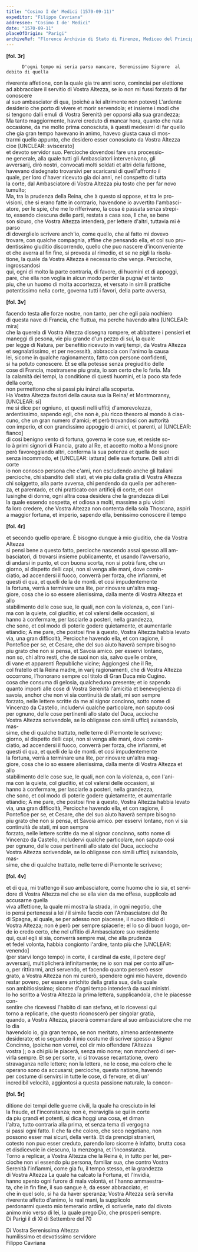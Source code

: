 ```yaml
---
title: "Cosimo I de' Medici (1570-09-11)"
expeditor: "Filippo Cavriana"
addressee: "Cosimo I de' Medici"
date: "1570-09-11"
placeOfOrigin: "Parigi"
archiveRef: "Florence Archivio di Stato di Firenze, Mediceo del Principato, 554, fols. -"
---
```



**[fol. 3r]**


          D'ogni tempo mi seria parso mancare, Serenissimo Signore  al debito di quella   
riverente affetione, con la quale gia tre anni sono, cominciai per elettione   
ad abbracciare il servitio di Vostra Altezza, se io non mi fussi forzato di far conoscere   
al suo ambasciator di qua, (poichè a lei altrimente non potevo) L'ardente   
desiderio che porto di vivere et morir servendola; et insieme i modi che   
si tengono dalli emuli di Vostra Serenità  per opporsi alla sua grandezza;   
Ma tanto maggiormente, havrei creduto di mancar hora, quanto che nata   
occasione, da me molto prima conosciuta, à questi medesimi di far quello   
che gia gran tempo havevano in animo, havevo giusta caua di mos-  
trarmi quello appunto, che desidero esser conosciuto da Vostra Altezza  cioe [UNCLEAR: sviscerato]  
et devoto servidor suo. Percioche dovendosi fare una processio-  
ne generale, alla quale tutti gli Ambasciatori intervenivano, gli   
avversarij, dirò nostri, convocati molti soldati et altri della fattione,   
havevano disdegnato trovarsivi per scaricarsi di quell'affronto il   
quale, per loro d'haver ricevuto gia doi anni, nel conspetto di tutta   
la corte, dal Ambasciatore  di Vostra Altezza  piu tosto che per far novo tumulto;   
Ma, tra la prudenza della Reina, che à questo si oppose, et tra le pro-  
visioni, che si erano fatte in contrario, havendone io avvertito l'ambasci-  
atore, per le spie, che me lo rifferivano, la cosa è passata senza strepi-  
to, essendo ciescuna delle parti, restata a casa soa, Il che, se bene   
son sicuro, che Vostra Altezza  intenderà, per lettere d'altri, tuttavia mi è parso   
di doverglielo scrivere anch'io, come quello, che al fatto mi dovevo   
trovare, con qualche compagnia, affine che pensando ella, et col suo pru-  
dentissimo giuditio discorrendo, quello che puo nascere d'inconveniente   
et che averra al fin fine, si proveda al rimedio, et se ne pigli la risolu-  
tione, la quale da Vostra Altezza  è necessario che venga. Percioche, ingrossandosi   
qui, ogni di molto la parte contraria, di favore, di huomini et di appoggi,   
pare, che ella non voglia in alcun modo perder la pugna/ et tanto   
piu, che un huomo di molta accortezza, et versato in simili prattiche   
potentissimo nella corte, governa tutti i favori, della parte avversa,
        


**[fol. 3v]**

  
facendo testa alle forze nostre, non tanto, per che egli paia nochiero   
di questa nave di Francia, che fluttua, ma perche havendo altra [UNCLEAR: mira]  
che la querela di Vostra Altezza  dissegna rompere, et abbattere i pensieri et   
maneggi di pesona, vie piu grande d'un pezzo di sui, la quale   
per legge di Natura, per benefitio ricevuto in varij tempi, da Vostra Altezza   
et segnalatissimo, et per necessità, abbraccia con  l'animo la causa   
lei, sicome in qualche ragionamento, fatto con persone confidenti,   
si ha potuto conoscere. Et se ella potesse senza pregiuditio delle   
cose di Francia, mostrarsene piu grata, io son certo che lo faria. Ma   
la calamità dei tempi, la conditione di questi huomini, et la poco sta fede della corte,   
non permettono che si passi piu inánzi alla scoperta.   
Ha Vostra Altezza  fautori della causa sua la Reina/ et Montmoransy, [UNCLEAR: si]  
me si dice per ogniuno, et questi nelli uffitij d'amorevolezza,   
ardentissimo, sapendo egli, che non è, piu ricco thesoro al mondo à cias-  
cuno, che un gran numero d'amici; et però trovandosi con  auttorità   
con imperio, et con  grandissimo appoggio di amici, et parenti, al [UNCLEAR: fianco]  
di cosi benigno vento di fortuna, governa le cose sue, et resiste so-  
lo à primi signori  di Francia, grato al Re, et accetto molto a Monsignore   
però favoreggiando altri, conferma la sua potenza et quella de suoi   
senza incommodo, et [UNCLEAR: iattura] delle sue fortune. Delli altri di corte   
io non conosco persona che c'ami, non escludendo anche gli Italiani   
percioche, chi sbandito delli stati, et vie piu dalla gratia di Vostra Altezza   
chi soiggetto, alla parte avversa, chi pendendo da quella per adheren-  
za, et parentado, et chi pratticato con artificij di corte, et con   
lusinghe di donne, ogni altra cosa desidera che la grandezza di Lei   
la quale essendo sospetta, et odiosa a molti, massime a piu vicini   
fa loro credere, che Vostra Altezza  non contenta della sola Thoscana, aspiri   
a maggior fortuna, et imperio, sapendo ella, benissimo conoscere il tempo
        


**[fol. 4r]**

  
et secondo quello operare. È bisogno dunque à mio giuditio, che da Vostra Altezza   
si pensi bene a questo fatto, percioche nascendo assai spesso alli am-  
basciatori, di trovarsi insieme publicamente, et usando l'avversario,   
di andarsi in punto, et con buona scorta, non  si potrà fare, che un   
giorno, al dispetto delli capi, non si venga alle mani, dove comin-  
ciatio, ad accendersi il fuoco, converrà per forza, che infiammi, et   
questi di qua, et quelli de la de monti. et cosi impudentemente   
la fortuna, verrà a terminare una lite, per rinovare un'altra mag-  
giore, cosa che io so essere alienissima, dalla mente di Vostra Altezza  et allo   
stabilimento delle cose sue, le quali, non con  la violenza, o, con l'ani-  
ma con  la quiete, col giuditio, et col valersi delle occasioni, si   
hanno à confermare, per lasciarle a posteri, nella grandezza,   
che sono, et col modo di poterle godere quietamente, et aumentarle   
etiandio; A me pare, che postosi fine à questo, Vostra Altezza  habbia levato   
via, una gran difficoltà, Percioche havendo ella, et con  ragione, il   
Pontefice per se, et Cesare, che del suo aiuto haverà sempre bisogno   
piu grato che non si pensa, et Savoia amico. per esservi lontano,   
non so, chi altro resti, che de suoi non sia, salvo quelle ombre,   
di vane et apparenti Republiche vicine; Aggiongesi che il Re,   
col fratello  et la Reina madre, in varij ragionamenti, che di Vostra Altezza   
occorrono, l'honorano sempre col titolo di Gran Duca mio Cugino.   
cosa che consuma di gelosia, qualcheduno presente; et io sapendo   
quanto importi alle cose di Vostra Serenità l'amicitia et benevoglienza di   
savoia, anchor che non  vi sia continuità de stati, mi son sempre   
forzato, nelle lettere scritte da me al signor concinno, sotto nome di   
Vincenzo da Castello, includervi qualche particolare, non saputo cosi   
per ognuno, delle cose pertinenti allo stato del Duca, accioche   
Vostra Altezza  scrivendole, se lo obligasse con simili ufficij avisandolo, mas-  
sime, che di qualche trattato, nelle terre di Piemonte le scrivevo;   
giorno, al dispetto delli capi, non si venga alle mani, dove comin-  
ciatio, ad accendersi il fuoco, converrà per forza, che infiammi, et   
questi di qua, et quelli de la de monti. et cosi impudentemente   
la fortuna, verrà a terminare una lite, per rinovare un'altra mag-  
giore, cosa che io so essere alienissima, dalla mente di Vostra Altezza  et allo   
stabilimento delle cose sue, le quali, non con  la violenza, o, con l'ani-  
ma con  la quiete, col giuditio, et col valersi delle occasioni, si   
hanno à confermare, per lasciarle a posteri, nella grandezza,   
che sono, et col modo di poterle godere quietamente, et aumentarle   
etiandio; A me pare, che postosi fine à questo, Vostra Altezza  habbia levato   
via, una gran difficoltà, Percioche havendo ella, et con  ragione, il   
Pontefice per se, et Cesare, che del suo aiuto haverà sempre bisogno   
piu grato che non si pensa, et Savoia amico. per esservi lontano, non  vi sia continuità de stati, mi son sempre   
forzato, nelle lettere scritte da me al signor concinno, sotto nome di   
Vincenzo da Castello, includervi qualche particolare, non saputo cosi   
per ognuno, delle cose pertinenti allo stato del Duca, accioche   
Vostra Altezza  scrivendole, se lo obligasse con simili ufficij avisandolo, mas-  
sime, che di qualche trattato, nelle terre di Piemonte le scrivevo;
        


**[fol. 4v]**

  
et di qua, mi trattengo il suo ambasciatore, come huomo che io sia, et servi-  
dore di Vostra Altezza  nel che se ella vien da me offesa, supplicolo  ad accusarne quella   
viva affettione, la quale mi mostra la strada, in ogni negotio, che   
io pensi pertenessi a lei / il simile faccio con l'Ambasciatore  del Re   
di Spagna, al quale, se per adesso non piacesse, il nuovo titolo di   
Vostra Altezza; non è però per sempre spiacerle; el lo so di buon luogo, on-  
de io credo certo, che nel uffitio di Ambasciatore suo residente   
qui, qual egli si sia, converrà sempre mai, che alla prudenza   
et fedel volonta, habbia congionto l'ardire, tanto più che [UNCLEAR: venendo]  
(per starvi longo tempo) in corte, il cardinal da este, il potere degl'   
avversarij, multiplicherà infinitamente; ne io son mai per conto all'un-  
o, per rittirarmi, anzi servendo, et facendo quanto penserò esser   
grato, a Vostra Altezza  non mi curerò, spendere ogni mio havere, dovendo   
restar povero, per essere arrichito della gratia sua, della quale   
son ambitiosissimo; sicome d'ogni tempo intenderà da suoi ministri.   
Io ho scritto a Vostra Altezza  la prima lettera, supplicandola, che le piacesse con-  
sentire che ricevessi l'habito di san stefano, et lo ricevessi qui   
torno a replicarle, che questo riconoscerò per singolar gratia,   
quando, a Vostra Altezza, piacerà commandare  al suo ambasciatore  che me lo dia   
havendolo io, gia gran tempo, se non  meritato, almeno ardentemente   
desiderato; et io seguendo il mio costume di scriver spesso a Signor   
Concinno, (poiche non vorrei, col dir mio offendere l'Altezza   
vostra ); o a chi più le piacerà, senza mio nome; non  mancherò di ser-  
virla sempre. Et se per sorte, vi si trovasse recantatione, overo   
stravaganza nelle lettere; non la lettera, ne le cose, ma coloro che le   
operano sono da accusarsi; percioche, questa natione, havendo   
per costume di senvirsi in tutte le cose, di fervore, et di un'   
incredibil velocità, aggiontosi a questa passione naturale, la concon-


**[fol. 5r]**

ditione dei tempi delle guerre civili, la quale ha cresciuto in lei   
la fraude, et l'inconstanza; non è, meraviglia se qui in corte   
da piu grandi et potenti, si dica hoggi una cosa, et diman   
l'altra, tutto contraria alla prima, et senza tema di vergogna   
si passi ogni fatto. Il che fa che coloro, che seco negotiano, non   
possono esser mai sicuri, della verità. Et da prencipi stranieri,   
cotesto non  puo esser creduto, parendo loro sicome è infatto, brutta cosa   
et disdicevole in ciescuno, la menzogna, et l'inconstanza.   
Torno a replicar, a Vostra Altezza  che la Reina è, in tutto per lei, per-  
cioche non vi essendo piu persona, familiar sua, che contro Vostra   
Serenità  l'infiammi, come gia fu, il tempo stesso, et la grandezza   
di Vostra Altezza  La quale ha calcato la Fortuna, et l'Invidia,   
hanno spento ogni furore di mala volontà, et l'hanno  ammaestra-  
ta, che in fin fine, il suo sangue è, da esser abbracciato, et   
che in quel solo, si ha da haver speranza; Vostra Altezza  serà servita riverente affetto d'animo, le real mani, la supplicolo   
perdonarmi questo mio temerario ardire, di scriverle, nato dal divoto   
animo mio verso di lei, la quale prego Dio, che prosperi sempre.   
Di Parigi il di XI di Settembre del 70

  
Di Vostra Serenissima Altezza   
humilissimo et devotissimo servidore   
Filippo Cavriana


